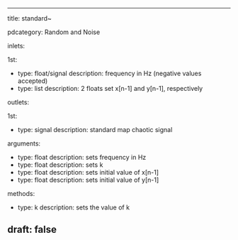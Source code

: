 --- 


title: standard~

pdcategory: Random and Noise

inlets:

  1st:
  - type: float/signal
    description: frequency in Hz (negative values accepted)
  - type: list
    description: 2 floats set x[n-1] and y[n-1], respectively

outlets:

  1st:
  - type: signal
    description: standard map chaotic signal

arguments:
  - type: float
    description: sets frequency in Hz
  - type: float
    description: sets k
  - type: float
    description: sets initial value of x[n-1]
  - type: float
    description: sets initial value of y[n-1]

methods:
  - type: k <float>
    description: sets the value of k



draft: false
---